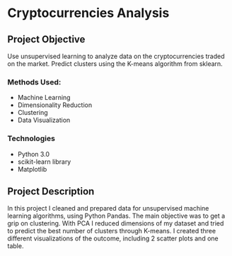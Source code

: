 # Cryptocurrencies Analysis 

## Project Objective 
Use unsupervised learning to analyze data on the cryptocurrencies traded on the market. Predict clusters using the K-means algorithm from sklearn. 

### Methods Used:
- Machine Learning
- Dimensionality Reduction
- Clustering 
- Data Visualization

### Technologies 
- Python 3.0
- scikit-learn library 
- Matplotlib

## Project Description
In this project I cleaned and prepared data for unsupervised machine learning algorithms, using Python Pandas.
The main objective was to get a grip on clustering. With PCA I reduced dimensions of my dataset and tried to predict the best number of clusters through K-means.
I created three different visualizations of the outcome, including 2 scatter plots and one table.


